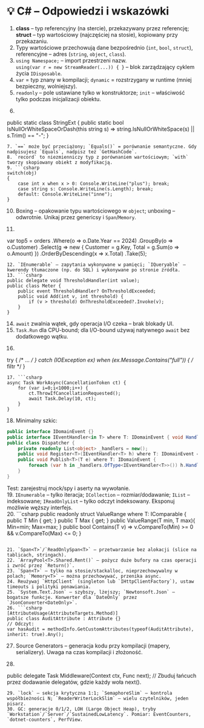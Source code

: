 # 💡 C# – Odpowiedzi i wskazówki

1. **class** – typ referencyjny (na stercie), przekazywany przez referencję; **struct** – typ wartościowy (najczęściej na stosie), kopiowany przy przekazaniu.  
2. Typy wartościowe przechowują dane bezpośrednio (`int`, `bool`, `struct`), referencyjne – adres (`string`, `object`, `class`).  
3. `using Namespace;` – import przestrzeni nazw.  
   `using(var r = new StreamReader(...)) { }` – blok zarządzający cyklem życia `IDisposable`.  
4. `var` = typ znany w kompilacji; `dynamic` = rozstrzygany w runtime (mniej bezpieczny, wolniejszy).  
5. `readonly` – pole ustawiane tylko w konstruktorze; `init` – właściwość tylko podczas inicjalizacji obiektu.  
6. ```csharp
public static class StringExt {
    public static bool IsNullOrWhiteSpaceOrDash(this string s)
        => string.IsNullOrWhiteSpace(s) || s.Trim() == "-";
}
```
7. `==` może być przeciążony; `Equals()` = porównanie semantyczne. Gdy nadpisujesz `Equals`, nadpisz też `GetHashCode`.  
8. `record` to niezmienniczy typ z porównaniem wartościowym; `with` tworzy skopiowany obiekt z modyfikacją.  
9. ```csharp
switch(obj)
{
    case int x when x > 0: Console.WriteLine("plus"); break;
    case string s: Console.WriteLine(s.Length); break;
    default: Console.WriteLine("inne");
}
```
10. Boxing – opakowanie typu wartościowego w `object`; unboxing – odwrotnie. Unikaj przez genericsy i `Span`/`Memory`.

11. ```csharp
var top5 = orders
  .Where(o => o.Date.Year == 2024)
  .GroupBy(o => o.Customer)
  .Select(g => new { Customer = g.Key, Total = g.Sum(o => o.Amount) })
  .OrderByDescending(x => x.Total)
  .Take(5);
```
12. `IEnumerable` – zapytania wykonywane w pamięci; `IQueryable` – kwerendy tłumaczone (np. do SQL) i wykonywane po stronie źródła.  
13. ```csharp
public delegate void ThresholdHandler(int value);
public class Meter {
    public event ThresholdHandler? OnThresholdExceeded;
    public void Add(int v, int threshold) {
        if (v > threshold) OnThresholdExceeded?.Invoke(v);
    }
}
```
14. `await` zwalnia wątek, gdy operacja I/O czeka – brak blokady UI.  
15. `Task.Run` dla CPU-bound; dla I/O-bound używaj natywnego `await` bez dodatkowego wątku.  
16. ```csharp
try { /* ... */ }
catch (IOException ex) when (ex.Message.Contains("full")) { /* filtr */ }
```
17. ```csharp
async Task WorkAsync(CancellationToken ct) {
    for (var i=0;i<1000;i++) {
        ct.ThrowIfCancellationRequested();
        await Task.Delay(10, ct);
    }
}
```
18. Minimalny szkic:
```csharp
public interface IDomainEvent {}
public interface IEventHandler<in T> where T: IDomainEvent { void Handle(T e); }
public class Dispatcher {
    private readonly List<object> _handlers = new();
    public void Register<T>(IEventHandler<T> h) where T: IDomainEvent => _handlers.Add(h);
    public void Publish<T>(T e) where T: IDomainEvent {
        foreach (var h in _handlers.OfType<IEventHandler<T>>()) h.Handle(e);
    }
}
```
Test: zarejestruj mock/spy i aserty na wywołanie.  
19. `IEnumerable` – tylko iteracja; `ICollection` – rozmiar/dodawanie; `IList` – indeksowane; `IReadOnlyList` – tylko odczyt indeksowany. Eksponuj możliwie węższy interfejs.  
20. ```csharp
public readonly struct ValueRange<T> where T: IComparable<T> {
    public T Min { get; }
    public T Max { get; }
    public ValueRange(T min, T max){ Min=min; Max=max; }
    public bool Contains(T v) => v.CompareTo(Min) >= 0 && v.CompareTo(Max) <= 0;
}
```

21. `Span<T>`/`ReadOnlySpan<T>` – przetwarzanie bez alokacji (slice na tablicach, stringach).  
22. `ArrayPool<T>.Shared.Rent()` – pożycz duże bufory na czas operacji i zwróć przez `Return()`.  
23. `Span<T>` – tylko na stosie/stackalloc, nieprzechowywalny w polach; `Memory<T>` – można przechowywać, przenika async.  
24. Reużywaj `HttpClient` (singleton lub `IHttpClientFactory`), ustaw timeouts i polityki ponawiania.  
25. `System.Text.Json` – szybszy, lżejszy; `Newtonsoft.Json` – bogatsze funkcje. Konwerter dla `DateOnly` przez `JsonConverter<DateOnly>`.  
26. ```csharp
[AttributeUsage(AttributeTargets.Method)]
public class AuditAttribute : Attribute {}
// Odczyt:
var hasAudit = methodInfo.GetCustomAttributes(typeof(AuditAttribute), inherit: true).Any();
```
27. Source Generators – generacja kodu przy kompilacji (mapery, serializery). Uwaga na czas kompilacji i złożoność.  
28. ```csharp
public delegate Task Middleware(Context ctx, Func<Task> next);
// Zbuduj łańcuch przez dodawanie delegatów, gdzie każdy woła next().
```
29. `lock` – sekcja krytyczna 1:1; `SemaphoreSlim` – kontrola współbieżności N; `ReaderWriterLockSlim` – wielu czytelników, jeden pisarz.  
30. GC: generacje 0/1/2, LOH (Large Object Heap), tryby `Workstation`/`Server`/`SustainedLowLatency`. Pomiar: EventCounters, `dotnet-counters`, PerfView.
